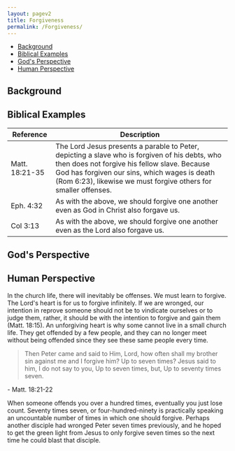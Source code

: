 ```yaml
---
layout: pagev2
title: Forgiveness
permalink: /Forgiveness/
---
```

- [Background](#background)
- [Biblical Examples](#biblical-examples)
- [God's Perspective](#gods-perspective)
- [Human Perspective](#human-perspective)

## Background

## Biblical Examples

| Reference | Description |
| --- | --- |
| Matt. 18:21-35 | The Lord Jesus presents a parable to Peter, depicting a slave who is forgiven of his debts, who then does not forgive his fellow slave. Because God has forgiven our sins, which wages is death (Rom 6:23), likewise we must forgive others for smaller offenses. |
| Eph. 4:32 | As with the above, we should forgive one another even as God in Christ also forgave us. |
| Col 3:13 | As with the above, we should forgive one another even as the Lord also forgave us. |
## God's Perspective


## Human Perspective

In the church life, there will inevitably be offenses. We must learn to forgive. The Lord's heart is for us to forgive infinitely. If we are wronged, our intention in reprove someone should not be to vindicate ourselves or to judge them, rather, it should be with the intention to forgive and gain them (Matt. 18:15). An unforgiving heart is why some cannot live in a small church life. They get offended by a few people, and they can no longer meet without being offended since they see these same people every time.

>Then Peter came and said to Him, Lord, how often shall my brother sin against me and I forgive him? Up to seven times? 
>Jesus said to him, I do not say to you, Up to seven times, but, Up to seventy times seven.

\- Matt. 18:21-22

When someone offends you over a hundred times, eventually you just lose count. Seventy times seven, or four-hundred-ninety is practically speaking an uncountable number of times in which one should forgive. Perhaps another disciple had wronged Peter seven times previously, and he hoped to get the green light from Jesus to only forgive seven times so the next time he could blast that disciple.